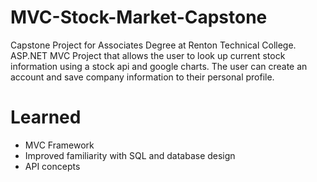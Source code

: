 # MVC-Stock-Market-Capstone
Capstone Project for Associates Degree at Renton Technical College.  ASP.NET MVC Project that allows the user to look up current stock information using a stock api and google charts. The user can create an account and save company information to their personal profile.

# Learned
 - MVC Framework
 - Improved familiarity with SQL and database design
 - API concepts
